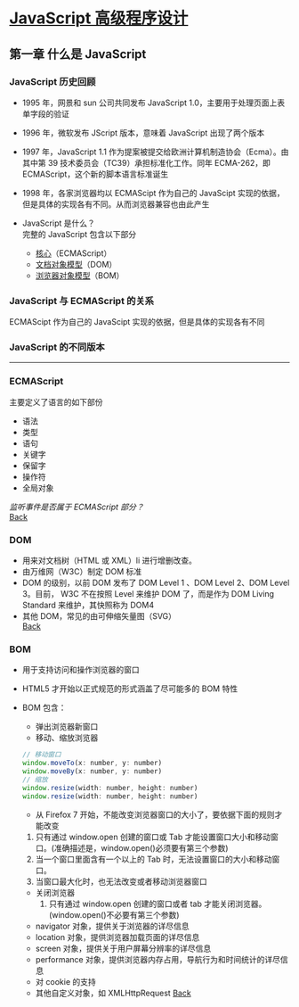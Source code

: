 # [JavaScript 高级程序设计](../index.md)

## 第一章 什么是 JavaScript

### JavaScript 历史回顾

- 1995 年，网景和 sun 公司共同发布 JavaScript 1.0，主要用于处理页面上表单字段的验证
- 1996 年，微软发布 JScript 版本，意味着 JavaScript 出现了两个版本
- 1997 年，JavaScript 1.1 作为提案被提交给欧洲计算机制造协会（Ecma）。由其中第 39 技术委员会（TC39）承担标准化工作。同年 ECMA-262，即 ECMAScript，这个新的脚本语言标准诞生
- 1998 年，各家浏览器均以 ECMAScipt 作为自己的 JavaScipt 实现的依据，但是具体的实现各有不同。从而浏览器兼容也由此产生
- <span id="JavaScript">JavaScript</span> 是什么？  
  完整的 JavaScript 包含以下部分

  - [核心](#ECMAScript)（ECMAScript）
  - [文档对象模型](#DOM)（DOM）
  - [浏览器对象模型](#BOM)（BOM）

### JavaScript 与 ECMAScript 的关系

ECMAScipt 作为自己的 JavaScipt 实现的依据，但是具体的实现各有不同

### JavaScript 的不同版本

---

<span id="ECMAScript"></span>

### ECMAScript

主要定义了语言的如下部份

- 语法
- 类型
- 语句
- 关键字
- 保留字
- 操作符
- 全局对象

_监听事件是否属于 ECMAScript 部分？_  
[Back](#JavaScript)

<span id="DOM"></span>

### DOM

- 用来对文档树（HTML 或 XML）li 进行增删改查。
- 由万维网（W3C）制定 DOM 标准
- DOM 的级别，以前 DOM 发布了 DOM Level 1 、DOM Level 2、DOM Level 3。目前， W3C 不在按照 Level 来维护 DOM 了，而是作为 DOM Living Standard 来维护，其快照称为 DOM4
- 其他 DOM，常见的由可伸缩矢量图（SVG）  
   [Back](#JavaScript)  
  <span id="BOM"></span>

### BOM

- 用于支持访问和操作浏览器的窗口
- HTML5 才开始以正式规范的形式涵盖了尽可能多的 BOM 特性
- BOM 包含：

  - 弹出浏览器新窗口
  - 移动、缩放浏览器

  ```js
  // 移动窗口
  window.moveTo(x: number, y: number)
  window.moveBy(x: number, y: number)
  // 缩放
  window.resize(width: number, height: number)
  window.resize(width: number, height: number)
  ```

  - 从 Firefox 7 开始，不能改变浏览器窗口的大小了，要依据下面的规则才能改变

  1. 只有通过 window.open 创建的窗口或 Tab 才能设置窗口大小和移动窗口。(准确描述是，window.open()必须要有第三个参数)
  2. 当一个窗口里面含有一个以上的 Tab 时，无法设置窗口的大小和移动窗口。
  3. 当窗口最大化时，也无法改变或者移动浏览器窗口

  - 关闭浏览器
    1. 只有通过 window.open 创建的窗口或者 tab 才能关闭浏览器。(window.open()不必要有第三个参数)
  - navigator 对象，提供关于浏览器的详尽信息
  - location 对象，提供浏览器加载页面的详尽信息
  - screen 对象，提供关于用户屏幕分辨率的详尽信息
  - performance 对象，提供浏览器内存占用，导航行为和时间统计的详尽信息
  - 对 cookie 的支持
  - 其他自定义对象，如 XMLHttpRequest
    [Back](#JavaScript)
